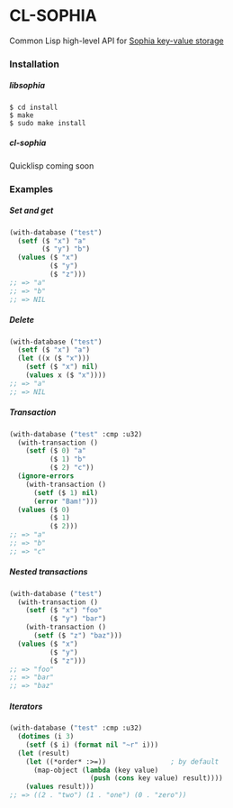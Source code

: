 # CL-SOPHIA
Common Lisp high-level API for [Sophia key-value storage](http://sphia.org/)

### Installation
##### libsophia
```
$ cd install
$ make
$ sudo make install
```
##### cl-sophia
Quicklisp coming soon

### Examples
##### Set and get
```lisp
(with-database ("test")
  (setf ($ "x") "a"
        ($ "y") "b")
  (values ($ "x")
          ($ "y")
          ($ "z")))
;; => "a"
;; => "b"
;; => NIL
```
##### Delete
```lisp
(with-database ("test")
  (setf ($ "x") "a")
  (let ((x ($ "x")))
    (setf ($ "x") nil)
    (values x ($ "x"))))
;; => "a"
;; => NIL
```
##### Transaction
```lisp
(with-database ("test" :cmp :u32)
  (with-transaction ()
    (setf ($ 0) "a"
          ($ 1) "b"
          ($ 2) "c"))
  (ignore-errors
    (with-transaction ()
      (setf ($ 1) nil)
      (error "Bam!")))
  (values ($ 0)
          ($ 1)
          ($ 2)))
;; => "a"
;; => "b"
;; => "c"
```
##### Nested transactions
```lisp
(with-database ("test")
  (with-transaction ()
    (setf ($ "x") "foo"
          ($ "y") "bar")
    (with-transaction ()
      (setf ($ "z") "baz")))
  (values ($ "x")
          ($ "y")
          ($ "z")))
;; => "foo"
;; => "bar"
;; => "baz"
```
##### Iterators
```lisp
(with-database ("test" :cmp :u32)
  (dotimes (i 3)
    (setf ($ i) (format nil "~r" i)))
  (let (result)
    (let ((*order* :>=))                ; by default
      (map-object (lambda (key value)
                    (push (cons key value) result))))
    (values result)))
;; => ((2 . "two") (1 . "one") (0 . "zero"))
```

